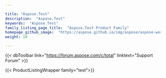 ```yaml
---

title: "Aspose.Test"
description:  "Aspose.Test"
keywords:  "Aspose.Test"
family_listing_page_title:  "Aspose.Test Product Family"
homepage_github_image:  "https://aspose.github.io/img/aspose/aspose-words.png"
weight: 10

---
```


{{< dbToolbar link="https://forum.aspose.com/c/total" linktext="Support Forum" >}}

{{< ProductListingWrapper family="test">}}


